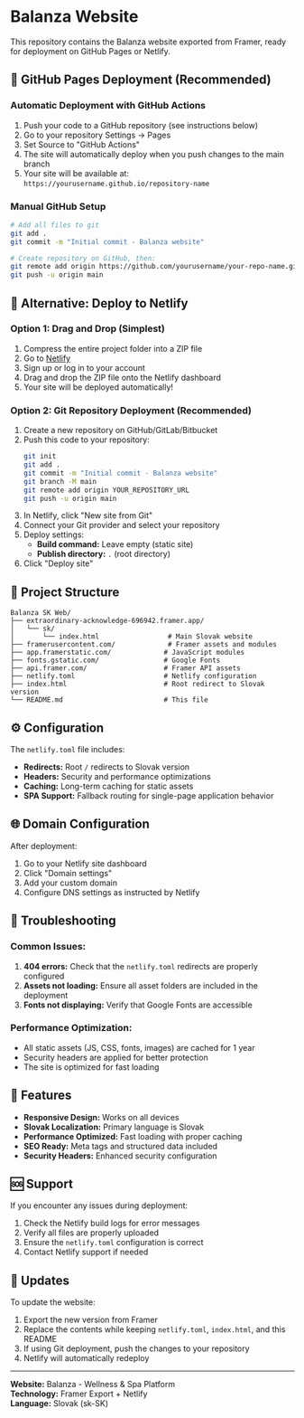 # Balanza Website

This repository contains the Balanza website exported from Framer, ready for deployment on GitHub Pages or Netlify.

## 🚀 GitHub Pages Deployment (Recommended)

### Automatic Deployment with GitHub Actions
1. Push your code to a GitHub repository (see instructions below)
2. Go to your repository Settings → Pages
3. Set Source to "GitHub Actions"
4. The site will automatically deploy when you push changes to the main branch
5. Your site will be available at: `https://yourusername.github.io/repository-name`

### Manual GitHub Setup
```bash
# Add all files to git
git add .
git commit -m "Initial commit - Balanza website"

# Create repository on GitHub, then:
git remote add origin https://github.com/yourusername/your-repo-name.git
git push -u origin main
```

## 🚀 Alternative: Deploy to Netlify

### Option 1: Drag and Drop (Simplest)
1. Compress the entire project folder into a ZIP file
2. Go to [Netlify](https://www.netlify.com/)
3. Sign up or log in to your account
4. Drag and drop the ZIP file onto the Netlify dashboard
5. Your site will be deployed automatically!

### Option 2: Git Repository Deployment (Recommended)
1. Create a new repository on GitHub/GitLab/Bitbucket
2. Push this code to your repository:
   ```bash
   git init
   git add .
   git commit -m "Initial commit - Balanza website"
   git branch -M main
   git remote add origin YOUR_REPOSITORY_URL
   git push -u origin main
   ```
3. In Netlify, click "New site from Git"
4. Connect your Git provider and select your repository
5. Deploy settings:
   - **Build command:** Leave empty (static site)
   - **Publish directory:** `.` (root directory)
6. Click "Deploy site"

## 📁 Project Structure

```
Balanza SK Web/
├── extraordinary-acknowledge-696942.framer.app/
│   └── sk/
│       └── index.html                 # Main Slovak website
├── framerusercontent.com/             # Framer assets and modules
├── app.framerstatic.com/             # JavaScript modules
├── fonts.gstatic.com/                # Google Fonts
├── api.framer.com/                   # Framer API assets
├── netlify.toml                      # Netlify configuration
├── index.html                        # Root redirect to Slovak version
└── README.md                         # This file
```

## ⚙️ Configuration

The `netlify.toml` file includes:
- **Redirects:** Root `/` redirects to Slovak version
- **Headers:** Security and performance optimizations
- **Caching:** Long-term caching for static assets
- **SPA Support:** Fallback routing for single-page application behavior

## 🌐 Domain Configuration

After deployment:
1. Go to your Netlify site dashboard
2. Click "Domain settings"
3. Add your custom domain
4. Configure DNS settings as instructed by Netlify

## 🔧 Troubleshooting

### Common Issues:
1. **404 errors:** Check that the `netlify.toml` redirects are properly configured
2. **Assets not loading:** Ensure all asset folders are included in the deployment
3. **Fonts not displaying:** Verify that Google Fonts are accessible

### Performance Optimization:
- All static assets (JS, CSS, fonts, images) are cached for 1 year
- Security headers are applied for better protection
- The site is optimized for fast loading

## 📱 Features

- **Responsive Design:** Works on all devices
- **Slovak Localization:** Primary language is Slovak
- **Performance Optimized:** Fast loading with proper caching
- **SEO Ready:** Meta tags and structured data included
- **Security Headers:** Enhanced security configuration

## 🆘 Support

If you encounter any issues during deployment:
1. Check the Netlify build logs for error messages
2. Verify all files are properly uploaded
3. Ensure the `netlify.toml` configuration is correct
4. Contact Netlify support if needed

## 🔄 Updates

To update the website:
1. Export the new version from Framer
2. Replace the contents while keeping `netlify.toml`, `index.html`, and this README
3. If using Git deployment, push the changes to your repository
4. Netlify will automatically redeploy

---

**Website:** Balanza - Wellness & Spa Platform  
**Technology:** Framer Export + Netlify  
**Language:** Slovak (sk-SK)

